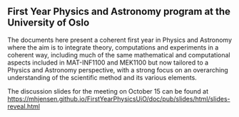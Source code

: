 ## First Year Physics and Astronomy program at the University of Oslo


The documents here present  a coherent first year in Physics and Astronomy where
the aim is to integrate theory, computations and experiments in a
coherent way, including much of the same mathematical and
computational aspects included in MAT-INF1100 and MEK1100 but now
tailored to a Physics and Astronomy perspective, with a strong focus
on an overarching understanding of the scientific method and its
various elements.

The discussion slides for the meeting on October 15 can be found at https://mhjensen.github.io/FirstYearPhysicsUiO/doc/pub/slides/html/slides-reveal.html

